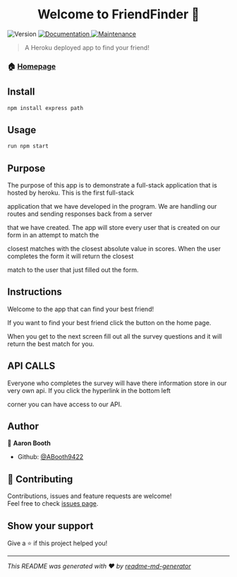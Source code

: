 <h1 align="center">Welcome to FriendFinder 👋</h1>
<p>
  <img alt="Version" src="https://img.shields.io/badge/version-1.0.0-blue.svg?cacheSeconds=2592000" />
  <a href="https://github.com/ABooth9422/FriendFinder#readme">
    <img alt="Documentation" src="https://img.shields.io/badge/documentation-yes-brightgreen.svg" target="_blank" />
  </a>
  <a href="https://github.com/ABooth9422/FriendFinder/graphs/commit-activity">
    <img alt="Maintenance" src="https://img.shields.io/badge/Maintained%3F-yes-green.svg" target="_blank" />
  </a>
</p>

> A Heroku deployed app to find your friend!

### 🏠 [Homepage](https://github.com/ABooth9422/FriendFinder)

## Install

```sh
npm install express path
```

## Usage

```sh
run npm start
```

## Purpose
The purpose of this app is to demonstrate a full-stack application that is hosted by heroku. This is the first full-stack 

application that we have developed in the program. We are handling our routes and sending responses back from a server

that we have created. The app will store every user that is created on our form in an attempt to match the 

closest matches with the closest absolute value in scores. When the user completes the form it will return the closest 

match to the user that just filled out the form.

## Instructions

Welcome to the app that can find your best friend!

If you want to find your best friend click the button on the home page.

When you get to the next screen fill out all the survey questions and it will return the best match for you.

## API CALLS

Everyone who completes the survey will have there information store in our very own api. If you click the hyperlink in the bottom left 

corner you can have access to our API.



## Author

👤 **Aaron Booth**

* Github: [@ABooth9422](https://github.com/ABooth9422)

## 🤝 Contributing

Contributions, issues and feature requests are welcome!<br />Feel free to check [issues page](https://github.com/ABooth9422/FriendFinder/issues).

## Show your support

Give a ⭐️ if this project helped you!

***
_This README was generated with ❤️ by [readme-md-generator](https://github.com/kefranabg/readme-md-generator)_